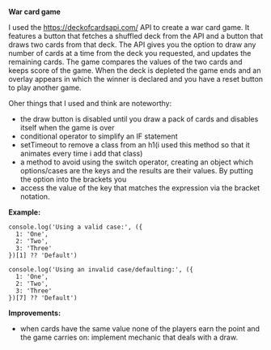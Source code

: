 **War card game**

I used the https://deckofcardsapi.com/ API to create a war card game.
It features a button that fetches a shuffled deck from the API and a button that draws two cards from that deck. The API gives you the option to draw any number of cards at a time 
from the deck you requested, and updates the remaining cards.
The game compares the values of the two cards and keeps score of the game. When the deck is depleted the game ends and an overlay appears in which the winner is declared and you have
a reset button to play another game.


Oher things that I used and think are noteworthy:
* the draw button is disabled until you draw a pack of cards and disables itself when the game is over
* conditional operator to simplify an IF statement
* setTimeout to remove a class from an h1(i used this method so that it animates every time i add that class)
* a method to avoid using the switch operator, creating an object which options/cases are the keys and the results are their values. By putting the option into the brackets you
*  access the value of the key that matches the expression via the bracket notation. 


**Example:**
<!-- begin snippet: js hide: false console: true babel: null -->

<!-- language: lang-js -->

    console.log('Using a valid case:', ({
      1: 'One',
      2: 'Two',
      3: 'Three'
    })[1] ?? 'Default')

    console.log('Using an invalid case/defaulting:', ({
      1: 'One',
      2: 'Two',
      3: 'Three'
    })[7] ?? 'Default')

<!-- language: lang-css -->

<!-- end snippet -->


**Improvements:**
* when cards have the same value none of the players earn the point and the game carries on: implement mechanic that deals with a draw.



